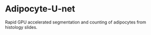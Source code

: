# Adipocyte-U-net
Rapid GPU accelerated segmentation and counting of adipocytes from histology slides.
